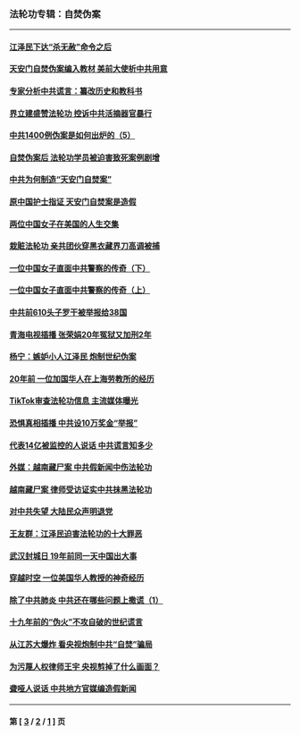 ### 法轮功专辑：自焚伪案
---
#### [江泽民下达“杀无赦”命令之后](../../pages/nf5562/n13878084.md?08100430) 
#### [天安门自焚伪案编入教材 美前大使析中共用意](../../pages/nf5562/n13791932.md?08100430) 
#### [专家分析中共谎言：纂改历史和教科书](../../pages/nf5562/n13781542.md?08100430) 
#### [界立建盛赞法轮功 控诉中共活摘器官暴行](../../pages/nf5562/n13781971.md?08100430) 
#### [中共1400例伪案是如何出炉的（5）](../../pages/nf5562/n13226831.md?08100430) 
#### [自焚伪案后 法轮功学员被迫害致死案例剧增](../../pages/nf5562/n13190600.md?08100430) 
#### [中共为何制造“天安门自焚案”](../../pages/nf5562/n13183270.md?08100430) 
#### [原中国护士指证 天安门自焚案是造假](../../pages/nf5562/n13172289.md?08100430) 
#### [两位中国女子在美国的人生交集](../../pages/nf5562/n13156138.md?08100430) 
#### [栽赃法轮功 亲共团伙穿黑衣藏界刀高调被捕](../../pages/nf5562/n13073780.md?08100430) 
#### [一位中国女子直面中共警察的传奇（下）](../../pages/nf5562/n12989706.md?08100430) 
#### [一位中国女子直面中共警察的传奇（上）](../../pages/nf5562/n12985072.md?08100430) 
#### [中共前610头子罗干被举报给38国](../../pages/nf5562/n12975419.md?08100430) 
#### [青海电视插播 张荣娟20年冤狱又加刑2年](../../pages/nf5562/n12738166.md?08100430) 
#### [杨宁：嫉妒小人江泽民 炮制世纪伪案](../../pages/nf5562/n12724108.md?08100430) 
#### [20年前 一位加国华人在上海劳教所的经历](../../pages/nf5562/n12707932.md?08100430) 
#### [TikTok审查法轮功信息 主流媒体曝光](../../pages/nf5562/n12362336.md?08100430) 
#### [恐惧真相插播 中共设10万奖金“举报”](../../pages/nf5562/n12306396.md?08100430) 
#### [代表14亿被监控的人说话 中共谎言知多少](../../pages/nf5562/n12297484.md?08100430) 
#### [外媒：越南藏尸案 中共假新闻中伤法轮功](../../pages/nf5562/n12264411.md?08100430) 
#### [越南藏尸案 律师受访证实中共抹黑法轮功](../../pages/nf5562/n12261878.md?08100430) 
#### [对中共失望 大陆民众声明退党](../../pages/nf5562/n12187315.md?08100430) 
#### [王友群：江泽民迫害法轮功的十大罪恶](../../pages/nf5562/n12169074.md?08100430) 
#### [武汉封城日 19年前同一天中国出大事](../../pages/nf5562/n12150901.md?08100430) 
#### [穿越时空  一位美国华人教授的神奇经历](../../pages/nf5562/n12097460.md?08100430) 
#### [除了中共肺炎 中共还在哪些问题上撒谎（1）](../../pages/nf5562/n11955770.md?08100430) 
#### [十九年前的“伪火”不攻自破的世纪谎言](../../pages/nf5562/n11813238.md?08100430) 
#### [从江苏大爆炸 看央视炮制中共“自焚”骗局](../../pages/nf5562/n11140275.md?08100430) 
#### [为污蔑人权律师王宇 央视剪掉了什么画面？](../../pages/nf5562/n11130142.md?08100430) 
#### [聋哑人说话 中共地方官媒编造假新闻](../../pages/nf5562/n11006067.md?08100430) 

---
#### 第 [ [3](./3.md?08100430) / [2](./2.md?08100430) / [1](./1.md?08100430) ] 页
